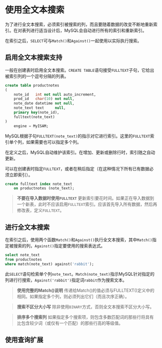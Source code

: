 # 使用全文本搜索

为了进行全文本搜索，必须索引被搜索的列，而且要随着数据的改变不断地重新索引。在对表列进行适当设计后，MySQL会自动进行所有的索引和重新索引。

在索引之后，`SELECT`可与`Match()`和`Against()`一起使用以实际执行搜索。

## 启用全文本搜索支持

一般在创建表时启用全文本搜索。`CREATE TABLE`语句接受`FULLTEXT`子句，它给出被索引列的一个逗号分隔的列表。

```sql
create table productnotes
(
    note_id   int not null auto_increment,
    prod_id   char(10) not null,
    note_date datetime not null,
    note_text text     null,
    primary key(note_id),
    fulltext(note_text)
)
    engine = MyISAM;
```

MySQL根据子句`FULLTEXT(note_text)`的指示对它进行索引。这里的`FULLTEXT`索引单个列，如果需要也可以指定多个列。

在定义之后，MySQL自动维护该索引。在增加、更新或删除行时，索引随之自动更新。

可以在创建表时指定`FULLTEXT`，或者在稍后指定（在这种情况下所有已有数据必须立即索引）。

```sql
create fulltext index note_text
    on productnotes (note_text);
```

> **不要在导入数据时使用`FULLTEXT`**
> 更新索引要花时间。如果正在导入数据到一个新表，此时不应该启用`FULLTEXT`索引。应该首先导入所有数据，然后再修改表，定义`FULLTEXT`。

## 进行全文本搜索

在索引之后，使用两个函数`Match()`和`Against()`执行全文本搜索，其中`Match()`指定被搜索的列，`Against()`指定要使用的搜索表达式。

```sql
select note_text
from productnotes
where match(note_text) against('rabbit');
```

此`SELECT`语句检索单个列`note_text`。`Match(note_text)`指示MySQL针对指定的列进行行搜索，`Against('rabbit')`指定词`rabbit`作为搜索文本。

> **使用完整的Match()说明**
> 传递给Match()的值必须与FULLTEXT()定义中的相同。如果指定多个列，则必须列出它们（而且次序正确）。

> **搜索不区分大小写**
> 除非使用`BINARY`方式，否则全文本搜索不区分大小写。

> **排序多个搜索列**
> 如果指定多个搜索项，则包含多数匹配词的那些行将具有比包含较少词（或仅有一个匹配）的那些行高的等级值。

## 使用查询扩展
